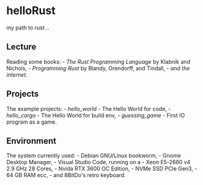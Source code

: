 # helloRust
my path to rust ..

## Lecture
Reading some books: 
    - _The Rust Programming Language_ by Klabnik and Nichols,
    - _Programming Rust_ by Blandy, Orendorff, and Tindall,
    - _and the internet_.

## Projects
The example projects:
    - _hello\_world_ - The Hello World for code,
    - _hello\_cargo_ - The Hello World for build env,
    - _guessing\_game_ - First IO program as a game.

## Environment
The system currently used:
    - Debian GNU/Linux bookworm,
    - Gnome Desktop Manager,
    - Visual Studio Code,
running on a
    - Xeon E5-2680 v4 2.9 GHz 28 Cores,
    - Nvida RTX 3600 OC Edition,
    - NVMe SSD PCIe Gen3,
    - 64 GB RAM ecc,
    - and 8BitDo's retro keyboard. 
